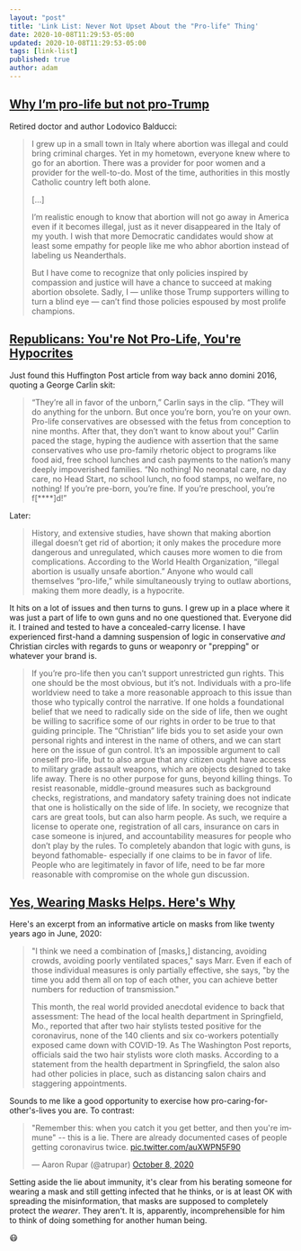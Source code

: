 ```yaml
---
layout: "post"
title: 'Link List: Never Not Upset About the "Pro-life" Thing'
date: 2020-10-08T11:29:53-05:00
updated: 2020-10-08T11:29:53-05:00
tags: [link-list]
published: true
author: adam
---
```


## [Why I’m pro-life but not pro-Trump](https://www.tampabay.com/opinion/2020/08/07/why-im-pro-life-but-not-pro-trump-column/)

Retired doctor and author Lodovico Balducci:

> I grew up in a small town in Italy where abortion was illegal and could bring criminal charges. Yet in my hometown, everyone knew where to go for an abortion. There was a provider for poor women and a provider for the well-to-do. Most of the time, authorities in this mostly Catholic country left both alone.
>
> [...]
>
> I’m realistic enough to know that abortion will not go away in America even if it becomes illegal, just as it never disappeared in the Italy of my youth. I wish that more Democratic candidates would show at least some empathy for people like me who abhor abortion instead of labeling us Neanderthals.
>
> But I have come to recognize that only policies inspired by compassion and justice will have a chance to succeed at making abortion obsolete. Sadly, I — unlike those Trump supporters willing to turn a blind eye — can’t find those policies espoused by most prolife champions.

## [Republicans: You're Not Pro-Life, You're Hypocrites](https://www.huffpost.com/entry/republicans-youre-not-pro-life-youre-a-hypocrite_b_5839cf89e4b0c2ab944369b8)

Just found this Huffington Post article from way back anno domini 2016, quoting a George Carlin skit:

> “They’re all in favor of the unborn,” Carlin says in the clip. “They will do anything for the unborn. But once you’re born, you’re on your own. Pro-life conservatives are obsessed with the fetus from conception to nine months. After that, they don’t want to know about you!” Carlin paced the stage, hyping the audience with assertion that the same conservatives who use pro-family rhetoric object to programs like food aid, free school lunches and cash payments to the nation’s many deeply impoverished families. “No nothing! No neonatal care, no day care, no Head Start, no school lunch, no food stamps, no welfare, no nothing! If you’re pre-born, you’re fine. If you’re preschool, you’re f[\*\*\*\*]d!”

Later:

> History, and extensive studies, have shown that making abortion illegal doesn’t get rid of abortion; it only makes the procedure more dangerous and unregulated, which causes more women to die from complications. According to the World Health Organization, “illegal abortion is usually unsafe abortion.” Anyone who would call themselves “pro-life,” while simultaneously trying to outlaw abortions, making them more deadly, is a hypocrite.

It hits on a lot of issues and then turns to guns. I grew up in a place where it was just a part of life to own guns and no one questioned that. Everyone did it. I trained and tested to have a concealed-carry license. I have experienced first-hand a damning suspension of logic in conservative _and_ Christian circles with regards to guns or weaponry or "prepping" or whatever your brand is.

> If you’re pro-life then you can’t support unrestricted gun rights. This one should be the most obvious, but it’s not. Individuals with a pro-life worldview need to take a more reasonable approach to this issue than those who typically control the narrative. If one holds a foundational belief that we need to radically side on the side of life, then we ought be willing to sacrifice some of our rights in order to be true to that guiding principle. The “Christian” life bids you to set aside your own personal rights and interest in the name of others, and we can start here on the issue of gun control. It’s an impossible argument to call oneself pro-life, but to also argue that any citizen ought have access to military grade assault weapons, which are objects designed to take life away. There is no other purpose for guns, beyond killing things. To resist reasonable, middle-ground measures such as background checks, registrations, and mandatory safety training does not indicate that one is holistically on the side of life. In society, we recognize that cars are great tools, but can also harm people. As such, we require a license to operate one, registration of all cars, insurance on cars in case someone is injured, and accountability measures for people who don’t play by the rules. To completely abandon that logic with guns, is beyond fathomable- especially if one claims to be in favor of life. People who are legitimately in favor of life, need to be far more reasonable with compromise on the whole gun discussion.

## [Yes, Wearing Masks Helps. Here's Why](https://www.npr.org/sections/health-shots/2020/06/21/880832213/yes-wearing-masks-helps-heres-why)

Here's an excerpt from an informative article on masks from like twenty years ago in June, 2020:

> "I think we need a combination of [masks,] distancing, avoiding crowds, avoiding poorly ventilated spaces," says Marr. Even if each of those individual measures is only partially effective, she says, "by the time you add them all on top of each other, you can achieve better numbers for reduction of transmission."
>
> This month, the real world provided anecdotal evidence to back that assessment: The head of the local health department in Springfield, Mo., reported that after two hair stylists tested positive for the coronavirus, none of the 140 clients and six co-workers potentially exposed came down with COVID-19. As The Washington Post reports, officials said the two hair stylists wore cloth masks. According to a statement from the health department in Springfield, the salon also had other policies in place, such as distancing salon chairs and staggering appointments.

Sounds to me like a good opportunity to exercise how pro-caring-for-other's-lives you are. To contrast:

<blockquote class="twitter-tweet" data-conversation="none" data-dnt="true"><p lang="en" dir="ltr">&quot;Remember this: when you catch it you get better, and then you&#39;re immune&quot; -- this is a lie. There are already documented cases of people getting coronavirus twice. <a href="https://t.co/auXWPN5F90">pic.twitter.com/auXWPN5F90</a></p>&mdash; Aaron Rupar (@atrupar) <a href="https://twitter.com/atrupar/status/1314176161363226625?ref_src=twsrc%5Etfw">October 8, 2020</a></blockquote>
<script async src="https://platform.twitter.com/widgets.js" charset="utf-8"></script>

Setting aside the lie about immunity, it's clear from his berating someone for wearing a mask and still getting infected that he thinks, or is at least OK with spreading the misinformation, that masks are supposed to completely protect the *wearer*. They aren't. It is, apparently, incomprehensible for him to think of doing something for another human being.

😷
